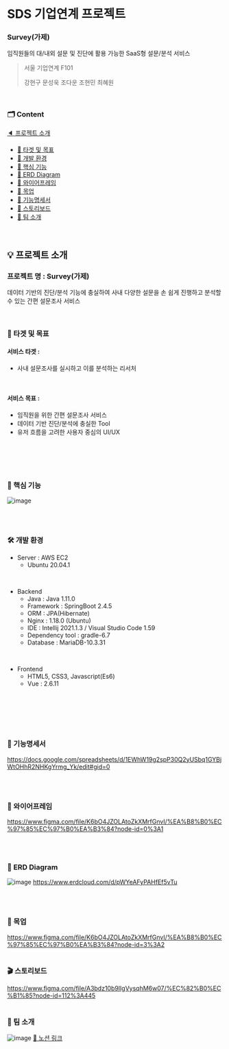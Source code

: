 # SDS 기업연계 프로젝트

### Survey(가제)

임직원들의 대/내외 설문 및 진단에 활용 가능한 SaaS형 설문/분석 서비스

> 서울 기업연계 F101
>
> 강현구 문성욱 조다운 조현민 최혜원



<br>


### 🗂 Content
[🔈 프로젝트 소개](#-프로젝트-소개)
   <br>
   - [📑 타겟 및 목표](#-타겟-및-목표)
   - [📑 개발 환경](#-개발-환경)
   - [📑 핵심 기능](#-핵심-기능)
   - [📑 ERD Diagram](#-erd-diagram)
   - [📑 와이어프레임](#-와이어프레임)
   - [📑 목업](#-목업)
   - [📑 기능명세서](#-기능명세서)
   - [📑 스토리보드](#-스토리보드)
   - [📑 팀 소개](#-팀-소개)
     <br>
<br><br>

## 💡 프로젝트 소개
### 프로젝트 명 : Survey(가제)
데이터 기반의 진단/분석 기능에 충실하여 
사내 다양한 설문을 손 쉽게 진행하고 분석할 수 있는 간편 설문조사 서비스


<br>

### 🔔 타겟 및 목표
#### 서비스 타겟 : 
- 사내 설문조사를 실시하고 이를 분석하는 리서처
<br>

#### 서비스 목표 :
- 임직원을 위한 간편 설문조사 서비스
- 데이터 기반 진단/분석에 충실한 Tool
- 유저 흐름을 고려한 사용자 중심의 UI/UX
<br>

      
<br><br>

### 📌 핵심 기능
![image](/uploads/5e302770cd1d9e61edc4c54938591bc2/image.png)

<br><br>

### 🛠 개발 환경

- Server : AWS EC2
  - Ubuntu 20.04.1

<br>

- Backend
  - Java : Java 1.11.0
  - Framework : SpringBoot 2.4.5
  - ORM : JPA(Hibernate)
  - Nginx : 1.18.0 (Ubuntu)
  - IDE : Intellij 2021.1.3 / Visual Studio Code 1.59
  - Dependency tool : gradle-6.7
  - Database : MariaDB-10.3.31

<br>

- Frontend
  - HTML5, CSS3, Javascript(Es6)
  - Vue : 2.6.11

<br><br>


<br><br>

### 💎 기능명세서
https://docs.google.com/spreadsheets/d/1EWhW19g2spP30Q2yUSbq1GYBjWtOHhR2NHKgYrmg_Yk/edit#gid=0

<br><br>

### 📖 와이어프레임
https://www.figma.com/file/K6bO4JZOLAtoZkXMrfGnvI/%EA%B8%B0%EC%97%85%EC%97%B0%EA%B3%84?node-id=0%3A1

<br><br>

### 📌 ERD Diagram
![image](/uploads/35682ee09500fb45003f92485c07495e/image.png)
https://www.erdcloud.com/d/pWYeAFyPAHfEf5vTu

<br><br>


### 🎨 목업
https://www.figma.com/file/K6bO4JZOLAtoZkXMrfGnvI/%EA%B8%B0%EC%97%85%EC%97%B0%EA%B3%84?node-id=3%3A2
<br><br>

### 🎬 스토리보드
https://www.figma.com/file/A3bdz10b9lIgVysqhM6w07/%EC%82%B0%EC%B1%85?node-id=112%3A445
<br><br>


### 📢 팀 소개
![image](/uploads/7ef0aaf897ebc7c31eac2cae7091721a/image.png)
[🔗 노션 링크](https://www.notion.so/7ca9c079a57c44acb4a2926fd1ea218b)

<br><br>
